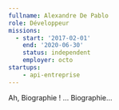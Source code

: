 ```yaml
---
fullname: Alexandre De Pablo
role: Développeur
missions:
  - start: '2017-02-01'
    end: '2020-06-30'
    status: independent
    employer: octo
startups:
    - api-entreprise
---
```


Ah, Biographie ! … Biographie…

